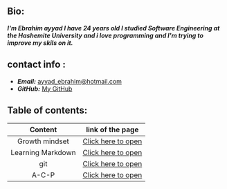 

## Bio:
***I'm Ebrahim ayyad I have 24 years old I studied Software Engineering at the Hashemite University and i love programming and I'm trying to improve my skils on it.***

## contact info :
- ***Email:*** [ayyad_ebrahim@hotmail.com](mailto:ayyad_ebrahim@hotmail.com)
- ***GitHub:*** [My GitHub](https://github.com/ebrahimayyad11)

## Table of contents:
|Content|link of the page|
|:---:|:---:|
|Growth mindset|[Click here to open](Growth_Mindset)|
|Learning Markdown|[Click here to open](Learning_Markdown)|
|git|[Click here to open](Git)|
|A-C-P|[Click here to open](A-C-P)



